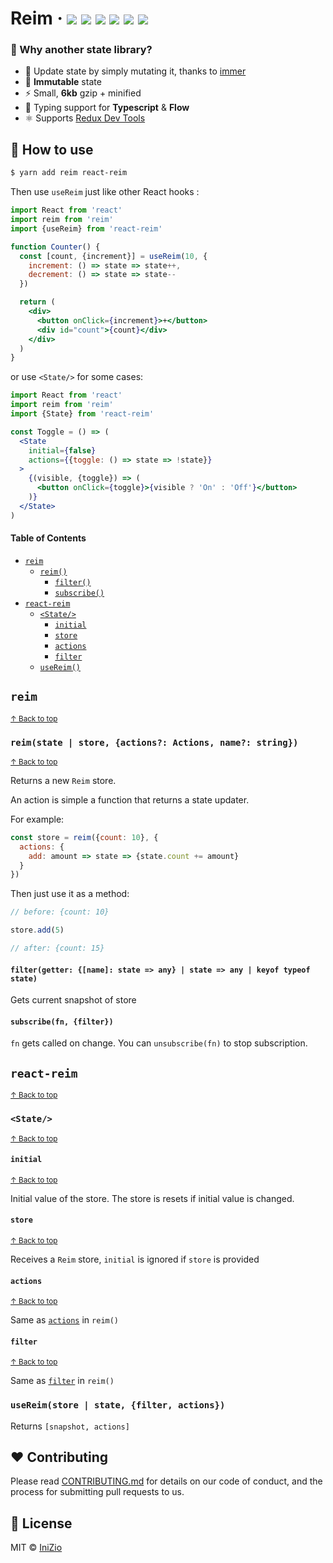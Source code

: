 # Reim &middot; [![](https://img.shields.io/npm/v/reim.svg)](https://npm.im/reim) [![](https://img.shields.io/npm/dm/reim.svg)](https://npm.im/reim) [![](https://travis-ci.org/IniZio/reim.svg?branch=master)](https://travis-ci.org/IniZio/reim) [![](https://api.codacy.com/project/badge/Coverage/1560c0832a3a41df8bfe51083fd92c20)](https://www.codacy.com/app/inizio/reim?utm_source=github.com&utm_medium=referral&utm_content=IniZio/reim&utm_campaign=Badge_Coverage) ![](https://badgen.net/badge/license/MIT/blue) [![](https://img.shields.io/bundlephobia/minzip/reim.svg)](https://bundlephobia.com/result?p=reim@)

### :thinking: Why another state library?

* :metal: Update state by simply mutating it, thanks to [immer](https://github.com/mweststrate/immer)
* :closed_lock_with_key: **Immutable** state
* :zap: Small, **6kb** gzip + minified
* :star2: Typing support for **Typescript** & **Flow**
* :atom_symbol: Supports [Redux Dev Tools](https://chrome.google.com/webstore/detail/redux-devtools/lmhkpmbekcpmknklioeibfkpmmfibljd?hl=zh-TW)

## :book: How to use

```bash
$ yarn add reim react-reim
```

Then use `useReim` just like other React hooks :

```jsx
import React from 'react'
import reim from 'reim'
import {useReim} from 'react-reim'

function Counter() {
  const [count, {increment}] = useReim(10, {
    increment: () => state => state++,
    decrement: () => state => state--
  })

  return (
    <div>
      <button onClick={increment}>+</button>
      <div id="count">{count}</div>
    </div>
  )
}
```

or use `<State/>` for some cases:

```jsx
import React from 'react'
import reim from 'reim'
import {State} from 'react-reim'

const Toggle = () => (
  <State
    initial={false}
    actions={{toggle: () => state => !state}}
  >
    {(visible, {toggle}) => (
      <button onClick={toggle}>{visible ? 'On' : 'Off'}</button>
    )}
  </State>
)
```

#### Table of Contents

- [`reim`](#reim)
  - [`reim()`](#reimstate--store-actions-actions-name-string)
    - [`filter()`](#filtergetter-name-state--any--state--any--keyof-typeof-state)
    - [`subscribe()`](#subscribefn-filter) 
- [`react-reim`](#react-reim)
  - [`<State/>`](#state)
    - [`initial`](#initial)
    - [`store`](#store)
    - [`actions`](#actions)
    - [`filter`](#filter)
  - [`useReim()`](#usereimstore--state-filter-actions)

## `reim`

<sup><a href="#table-of-contents">↑ Back to top</a></sup>

### `reim(state | store, {actions?: Actions, name?: string})`

<sup><a href="#table-of-contents">↑ Back to top</a></sup>

Returns a new `Reim` store.

An action is simple a function that returns a state updater.

For example: 

```js
const store = reim({count: 10}, {
  actions: {
    add: amount => state => {state.count += amount}
  }
})
```

Then just use it as a method:

```js
// before: {count: 10}

store.add(5)

// after: {count: 15}
```

#### `filter(getter: {[name]: state => any} | state => any | keyof typeof state)`

Gets current snapshot of store

#### `subscribe(fn, {filter})`

`fn` gets called on change. You can `unsubscribe(fn)` to stop subscription.

## `react-reim`

<sup><a href="#table-of-contents">↑ Back to top</a></sup>

### `<State/>`

<sup><a href="#table-of-contents">↑ Back to top</a></sup>

#### `initial`

<sup><a href="#table-of-contents">↑ Back to top</a></sup>

Initial value of the store. The store is resets if initial value is changed.

#### `store`

<sup><a href="#table-of-contents">↑ Back to top</a></sup>

Receives a `Reim` store, `initial` is ignored if `store` is provided

#### `actions`

<sup><a href="#table-of-contents">↑ Back to top</a></sup>

Same as [`actions`](#reimstate--store-actions-actions-name-string) in `reim()`

#### `filter`

<sup><a href="#table-of-contents">↑ Back to top</a></sup>

Same as [`filter`](#filtergetter-name-state--any--state--any--keyof-typeof-state) in `reim()`

### `useReim(store | state, {filter, actions})`

Returns `[snapshot, actions]`

## :heart: Contributing

Please read [CONTRIBUTING.md](https://github.com/IniZio/reim/CONTRIBUTING.md) for details on our code of conduct, and the process for submitting pull requests to us.

## :page_with_curl: License

MIT © [IniZio](https://github.com/IniZio)
